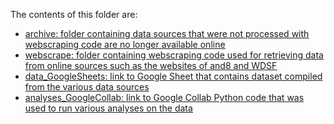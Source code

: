 The contents of this folder are:
- <ins>archive<ins>: folder containing data sources that were not processed with webscraping code are no longer available online
- <ins>webscrape<ins>: folder containing webscraping code used for retrieving data from online sources such as the websites of [and8](https://and8.dance) and [WDSF](https://worlddancesport.org)
- <ins>data_GoogleSheets<ins>: link to Google Sheet that contains dataset compiled from the various data sources
- <ins>analyses_GoogleCollab<ins>: link to Google Collab Python code that was used to run various analyses on the data